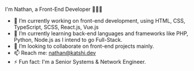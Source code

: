  I'm Nathan, a Front-End Developer 👨🏽‍💻

- 🔭 I’m currently working on front-end development, using HTML, CSS, TypeScript, SCSS, React.js, Vue.js 
- 🌱 I’m currently learning back-end languages and frameworks like PHP, Python, Node.js as I intend to go Full-Stack.
- 👯 I’m looking to collaborate on front-end projects mainly.
- 📫 Reach me: nathan@katshi.dev
- ⚡ Fun fact: I'm a Senior Systems & Network Engineer.


<!--
**iam-inath/iam-inath** is a ✨ _special_ ✨ repository because its `README.md` (this file) appears on your GitHub profile.

Here are some ideas to get you started:

- 🔭 I’m currently working on ...
- 🌱 I’m currently learning ...
- 👯 I’m looking to collaborate on ...
- 🤔 I’m looking for help with ...
- 💬 Ask me about ...
- 📫 How to reach me: ...
- 😄 Pronouns: ...
- ⚡ Fun fact: ...
-->
